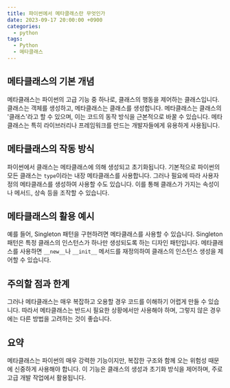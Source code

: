 ```yaml
---
title: 파이썬에서 메타클래스란 무엇인가
date: 2023-09-17 20:00:00 +0900
categories:
  - python
tags:
  - Python
  - 메타클래스
---
```


## 메타클래스의 기본 개념

메타클래스는 파이썬의 고급 기능 중 하나로, 클래스의 행동을 제어하는 클래스입니다. 클래스는 객체를 생성하고, 메타클래스는 클래스를 생성합니다. 메타클래스는 클래스의 '클래스'라고 할 수 있으며, 이는 코드의 동작 방식을 근본적으로 바꿀 수 있습니다. 메타클래스는 특히 라이브러리나 프레임워크를 만드는 개발자들에게 유용하게 사용됩니다.

## 메타클래스의 작동 방식

파이썬에서 클래스는 메타클래스에 의해 생성되고 초기화됩니다. 기본적으로 파이썬의 모든 클래스는 `type`이라는 내장 메타클래스를 사용합니다. 그러나 필요에 따라 사용자 정의 메타클래스를 생성하여 사용할 수도 있습니다. 이를 통해 클래스가 가지는 속성이나 메서드, 상속 등을 조작할 수 있습니다.

## 메타클래스의 활용 예시

예를 들어, Singleton 패턴을 구현하려면 메타클래스를 사용할 수 있습니다. Singleton 패턴은 특정 클래스의 인스턴스가 하나만 생성되도록 하는 디자인 패턴입니다. 메타클래스를 사용하면 `__new__`나 `__init__` 메서드를 재정의하여 클래스의 인스턴스 생성을 제어할 수 있습니다.

## 주의할 점과 한계

그러나 메타클래스는 매우 복잡하고 오용할 경우 코드를 이해하기 어렵게 만들 수 있습니다. 따라서 메타클래스는 반드시 필요한 상황에서만 사용해야 하며, 그렇지 않은 경우에는 다른 방법을 고려하는 것이 좋습니다.

## 요약

메타클래스는 파이썬의 매우 강력한 기능이지만, 복잡한 구조와 함께 오는 위험성 때문에 신중하게 사용해야 합니다. 이 기능은 클래스의 생성과 초기화 방식을 제어하며, 주로 고급 개발 작업에서 활용됩니다.